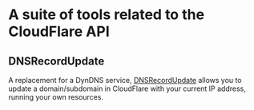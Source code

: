 # A suite of tools related to the CloudFlare API

## DNSRecordUpdate
A replacement for a DynDNS service, [DNSRecordUpdate](https://github.com/sigmaenigma/CloudFlare/tree/ef10b37ee3ea586eb94fb2b80c51fc4c4389b897/DNSRecordUpdate) allows you to update a domain/subdomain in CloudFlare with your current IP address, running your own resources. 
